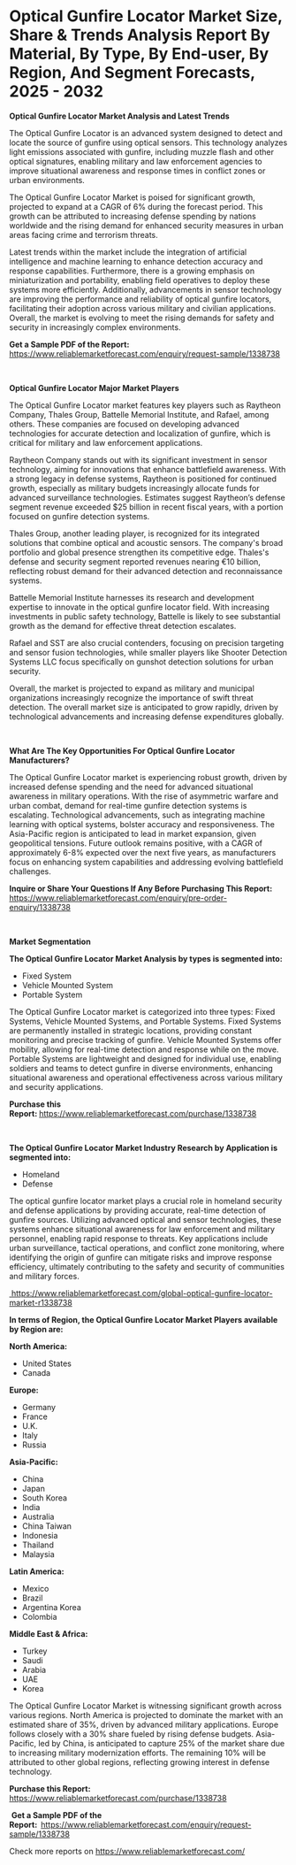 <p><h1>Optical Gunfire Locator Market Size, Share & Trends Analysis Report By Material, By Type, By End-user, By Region, And Segment Forecasts, 2025 - 2032</h1></p><p><strong>Optical Gunfire Locator Market Analysis and Latest Trends</strong></p>
<p><p>The Optical Gunfire Locator is an advanced system designed to detect and locate the source of gunfire using optical sensors. This technology analyzes light emissions associated with gunfire, including muzzle flash and other optical signatures, enabling military and law enforcement agencies to improve situational awareness and response times in conflict zones or urban environments.</p><p>The Optical Gunfire Locator Market is poised for significant growth, projected to expand at a CAGR of 6% during the forecast period. This growth can be attributed to increasing defense spending by nations worldwide and the rising demand for enhanced security measures in urban areas facing crime and terrorism threats. </p><p>Latest trends within the market include the integration of artificial intelligence and machine learning to enhance detection accuracy and response capabilities. Furthermore, there is a growing emphasis on miniaturization and portability, enabling field operatives to deploy these systems more efficiently. Additionally, advancements in sensor technology are improving the performance and reliability of optical gunfire locators, facilitating their adoption across various military and civilian applications. Overall, the market is evolving to meet the rising demands for safety and security in increasingly complex environments.</p></p>
<p><strong>Get a Sample PDF of the Report:&nbsp;</strong> <a href="https://www.reliablemarketforecast.com/enquiry/request-sample/1338738?utm_campaign=1134&utm_medium=2&utm_source=Github&utm_content=ia&utm_term=08012025&utm_id=optical-gunfire-locator">https://www.reliablemarketforecast.com/enquiry/request-sample/1338738</a></p>
<p>&nbsp;</p>
<p><strong>Optical Gunfire Locator Major Market Players</strong></p>
<p><p>The Optical Gunfire Locator market features key players such as Raytheon Company, Thales Group, Battelle Memorial Institute, and Rafael, among others. These companies are focused on developing advanced technologies for accurate detection and localization of gunfire, which is critical for military and law enforcement applications.</p><p>Raytheon Company stands out with its significant investment in sensor technology, aiming for innovations that enhance battlefield awareness. With a strong legacy in defense systems, Raytheon is positioned for continued growth, especially as military budgets increasingly allocate funds for advanced surveillance technologies. Estimates suggest Raytheon’s defense segment revenue exceeded $25 billion in recent fiscal years, with a portion focused on gunfire detection systems.</p><p>Thales Group, another leading player, is recognized for its integrated solutions that combine optical and acoustic sensors. The company's broad portfolio and global presence strengthen its competitive edge. Thales's defense and security segment reported revenues nearing €10 billion, reflecting robust demand for their advanced detection and reconnaissance systems.</p><p>Battelle Memorial Institute harnesses its research and development expertise to innovate in the optical gunfire locator field. With increasing investments in public safety technology, Battelle is likely to see substantial growth as the demand for effective threat detection escalates. </p><p>Rafael and SST are also crucial contenders, focusing on precision targeting and sensor fusion technologies, while smaller players like Shooter Detection Systems LLC focus specifically on gunshot detection solutions for urban security. </p><p>Overall, the market is projected to expand as military and municipal organizations increasingly recognize the importance of swift threat detection. The overall market size is anticipated to grow rapidly, driven by technological advancements and increasing defense expenditures globally.</p></p>
<p>&nbsp;</p>
<p><strong>What Are The Key Opportunities For Optical Gunfire Locator Manufacturers?</strong></p>
<p><p>The Optical Gunfire Locator market is experiencing robust growth, driven by increased defense spending and the need for advanced situational awareness in military operations. With the rise of asymmetric warfare and urban combat, demand for real-time gunfire detection systems is escalating. Technological advancements, such as integrating machine learning with optical systems, bolster accuracy and responsiveness. The Asia-Pacific region is anticipated to lead in market expansion, given geopolitical tensions. Future outlook remains positive, with a CAGR of approximately 6-8% expected over the next five years, as manufacturers focus on enhancing system capabilities and addressing evolving battlefield challenges.</p></p>
<p><strong>Inquire or Share Your Questions If Any Before Purchasing This Report:</strong> <a href="https://www.reliablemarketforecast.com/enquiry/pre-order-enquiry/1338738?utm_campaign=1134&utm_medium=2&utm_source=Github&utm_content=ia&utm_term=08012025&utm_id=optical-gunfire-locator">https://www.reliablemarketforecast.com/enquiry/pre-order-enquiry/1338738</a></p>
<p>&nbsp;</p>
<p><strong>Market Segmentation</strong></p>
<p><strong>The Optical Gunfire Locator Market Analysis by types is segmented into:</strong></p>
<p><ul><li>Fixed System</li><li>Vehicle Mounted System</li><li>Portable System</li></ul></p>
<p><p>The Optical Gunfire Locator market is categorized into three types: Fixed Systems, Vehicle Mounted Systems, and Portable Systems. Fixed Systems are permanently installed in strategic locations, providing constant monitoring and precise tracking of gunfire. Vehicle Mounted Systems offer mobility, allowing for real-time detection and response while on the move. Portable Systems are lightweight and designed for individual use, enabling soldiers and teams to detect gunfire in diverse environments, enhancing situational awareness and operational effectiveness across various military and security applications.</p></p>
<p><strong>Purchase this Report:&nbsp;</strong><a href="https://www.reliablemarketforecast.com/purchase/1338738?utm_campaign=1134&utm_medium=2&utm_source=Github&utm_content=ia&utm_term=08012025&utm_id=optical-gunfire-locator">https://www.reliablemarketforecast.com/purchase/1338738</a></p>
<p>&nbsp;</p>
<p><strong>The Optical Gunfire Locator Market Industry Research by Application is segmented into:</strong></p>
<p><ul><li>Homeland</li><li>Defense</li></ul></p>
<p><p>The optical gunfire locator market plays a crucial role in homeland security and defense applications by providing accurate, real-time detection of gunfire sources. Utilizing advanced optical and sensor technologies, these systems enhance situational awareness for law enforcement and military personnel, enabling rapid response to threats. Key applications include urban surveillance, tactical operations, and conflict zone monitoring, where identifying the origin of gunfire can mitigate risks and improve response efficiency, ultimately contributing to the safety and security of communities and military forces.</p></p>
<p><a href="https://www.reliablemarketforecast.com/global-optical-gunfire-locator-market-r1338738?utm_campaign=1134&utm_medium=2&utm_source=Github&utm_content=ia&utm_term=08012025&utm_id=optical-gunfire-locator">&nbsp;https://www.reliablemarketforecast.com/global-optical-gunfire-locator-market-r1338738</a></p>
<p><strong>In terms of Region, the Optical Gunfire Locator Market Players available by Region are:</strong></p>
<p>
    <p> <strong> North America: </strong>
        <ul>
            <li>United States</li>
            <li>Canada</li>
        </ul>
        </p> 
    <p> <strong> Europe: </strong>
        <ul>
            <li>Germany</li>
            <li>France</li>
            <li>U.K.</li>
            <li>Italy</li>
            <li>Russia</li>
        </ul>
        </p> 
    <p> <strong> Asia-Pacific: </strong>
        <ul>
            <li>China</li>
            <li>Japan</li>
            <li>South Korea</li>
            <li>India</li>
            <li>Australia</li>
            <li>China Taiwan</li>
            <li>Indonesia</li>
            <li>Thailand</li>
            <li>Malaysia</li>
        </ul>
        </p> 
    <p> <strong> Latin America: </strong>
        <ul>
            <li>Mexico</li>
            <li>Brazil</li>
            <li>Argentina Korea</li>
            <li>Colombia</li>
        </ul>
        </p> 
    <p> <strong> Middle East & Africa: </strong>
        <ul>
            <li>Turkey</li>
            <li>Saudi</li>
            <li>Arabia</li>
            <li>UAE</li>
            <li>Korea</li>
        </ul>
    </p>
    </p>
<p><p>The Optical Gunfire Locator Market is witnessing significant growth across various regions. North America is projected to dominate the market with an estimated share of 35%, driven by advanced military applications. Europe follows closely with a 30% share fueled by rising defense budgets. Asia-Pacific, led by China, is anticipated to capture 25% of the market share due to increasing military modernization efforts. The remaining 10% will be attributed to other global regions, reflecting growing interest in defense technology.</p></p>
<p><strong>Purchase this Report: </strong><a href="https://www.reliablemarketforecast.com/purchase/1338738?utm_campaign=1134&utm_medium=2&utm_source=Github&utm_content=ia&utm_term=08012025&utm_id=optical-gunfire-locator">https://www.reliablemarketforecast.com/purchase/1338738</a></p>
<p>&nbsp;<strong>Get a Sample PDF of the Report:&nbsp;&nbsp;</strong><a href="https://www.reliablemarketforecast.com/enquiry/request-sample/1338738?utm_campaign=1134&utm_medium=2&utm_source=Github&utm_content=ia&utm_term=08012025&utm_id=optical-gunfire-locator">https://www.reliablemarketforecast.com/enquiry/request-sample/1338738</a></p>
<p><strong></strong></p>
<p>Check more reports on <a href="https://www.reliablemarketforecast.com/?utm_campaign=1134&utm_medium=2&utm_source=Github&utm_content=ia&utm_term=08012025&utm_id=optical-gunfire-locator">https://www.reliablemarketforecast.com/</a></p>